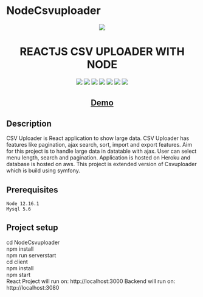 # NodeCsvuploader
<p align="center">
	<img src="https://media.giphy.com/media/v7F7rDSSSk9W3q6nsl/giphy.gif"><br>
</p>

<h1 align="center">REACTJS CSV UPLOADER WITH NODE</h1>
<h6 align="center">

  <img src="https://img.shields.io/badge/Made%20by-Aman-brightgreen" >
  <img src="https://img.shields.io/badge/REACT-17.0.2-green.svg">
  <img src="https://badges.frapsoft.com/os/v1/open-source.svg?v=103" >
  <img src="https://img.shields.io/github/stars/amanjain7838/Csvuploader">
  <img src="https://img.shields.io/github/languages/top/amanjain7838/NodeCsvuploader.svg">
  <img src="https://img.shields.io/github/issues/amanjain7838/NodeCsvuploader.svg">
  <img src="https://img.shields.io/badge/PRs-welcome-brightgreen.svg?style=flat">
</h6>
<h2 align="center"><a href="https://nodecsvuploader.herokuapp.com/" target="_blank">Demo</a></h2>


## Description

CSV Uploader is React application to show large data. CSV Uploader has features like pagination, ajax search, sort, import and export features. Aim for this project is to handle large data in datatable with ajax. User can select menu length, search and pagination. Application is hosted on Heroku and database is hosted on aws. This project is extended version of Csvuploader which is build using symfony.


## Prerequisites
```
Node 12.16.1
Mysql 5.6
```

## Project setup
cd NodeCsvuploader<br>
npm install<br>
npm run serverstart<br>
cd client <br>
npm install<br>
npm start<br> 
React Project will run on: http://localhost:3000
Backend will run on: http://localhost:3080
